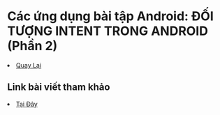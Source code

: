 <h1>Các ứng dụng bài tập Android: ĐỐI TƯỢNG INTENT TRONG ANDROID (Phần 2)</h1>


<li><a href="https://github.com/DuongNhatMinh/AndroidStudio">Quay Lại</a></li>

<h2>Link bài viết tham khảo</h2>
<li><a href="https://ngocminhtran.com/2018/11/05/doi-tuong-intent-trong-android-phan-2/">Tại Đây</a></li>
